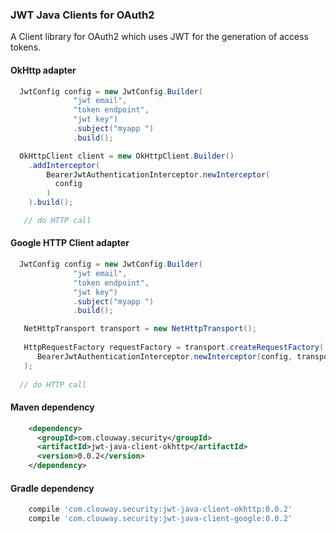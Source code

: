 ### JWT Java Clients for OAuth2
 
A Client library for OAuth2 which uses JWT for the generation of access tokens.
 
#### OkHttp adapter

```java
  JwtConfig config = new JwtConfig.Builder(
              "jwt email",
              "token endpoint",
              "jwt key")
              .subject("myapp ")
              .build();

  OkHttpClient client = new OkHttpClient.Builder()
    .addInterceptor(
        BearerJwtAuthenticationInterceptor.newInterceptor(
          config
        )
    ).build();  

   // do HTTP call
```

#### Google HTTP Client adapter

```java
  JwtConfig config = new JwtConfig.Builder(
              "jwt email",
              "token endpoint",
              "jwt key")
              .subject("myapp ")
              .build();

   NetHttpTransport transport = new NetHttpTransport();
      
   HttpRequestFactory requestFactory = transport.createRequestFactory(
      BearerJwtAuthenticationInterceptor.newInterceptor(config, transport)
   );
  
  // do HTTP call
```

#### Maven dependency 

```xml  
    <dependency>
      <groupId>com.clouway.security</groupId>
      <artifactId>jwt-java-client-okhttp</artifactId>
      <version>0.0.2</version>
    </dependency>
```

#### Gradle dependency

```groovy
    compile 'com.clouway.security:jwt-java-client-okhttp:0.0.2'
    compile 'com.clouway.security:jwt-java-client-google:0.0.2'
```


